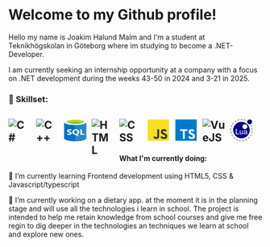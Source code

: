# Welcome to my Github profile!
Hello my name is Joakim Halund Malm and I'm a student at Teknikhögskolan in Göteborg where im studying to become a .NET-Developer.

I am currently seeking an internship opportunity at a company with a focus on .NET development during the weeks 43-50 in 2024 and 3-21 in 2025.
### 🥷 Skillset: 
<img alt="C#" width="45px" align="left" style="padding-right:10px"
  src="https://cdn.jsdelivr.net/gh/devicons/devicon/icons/csharp/csharp-original.svg" />
<img alt="C++" width="45px" align="left" style="padding-right:10px"
  src="https://cdn.jsdelivr.net/gh/devicons/devicon/icons/cplusplus/cplusplus-original.svg"/>
<img alt="SQL" width="45px" height="45px" align="left" style="padding-right:10px"
  src="https://github.com/JoakimHaglund/JoakimHaglund/blob/main/Icons/sql-database-generic.svg"/>
<img alt="HTML" width="45px" align="left" style="padding-right:10px"
  src="https://cdn.jsdelivr.net/gh/devicons/devicon/icons/html5/html5-plain-wordmark.svg"/>
<img alt="CSS" width="45px" align="left" style="padding-right:10px"
  src="https://cdn.jsdelivr.net/gh/devicons/devicon/icons/css3/css3-plain-wordmark.svg"/>
<img alt="Javascript" width="45px" height="45px" align="left" style="padding-right:10px"
  src="https://github.com/JoakimHaglund/JoakimHaglund/blob/main/Icons/javascript.svg"/>
<img alt="Typescript" width="45px" height="45px" align="left" style="padding-right:10px"
  src="https://github.com/JoakimHaglund/JoakimHaglund/blob/main/Icons/typescript.svg"/>
<img alt="VueJS" width="45px" align="left" style="padding-right:10px"
  src="https://img.jsdelivr.com/raw.githubusercontent.com/devicons/devicon/master/icons/vuejs/vuejs-original.svg">
<img alt="Lua" width="45px" height="45px" align="left" style="padding-right:10px"
  src="https://github.com/JoakimHaglund/JoakimHaglund/blob/main/Icons/lua.svg"/>
<br />
<br />
---
#### What I'm currently doing:
🌱 I’m currently learning Frontend development using HTML5, CSS & Javascript/typescript

🔭 I’m currently working on a dietary app. at the moment it is in the planning stage and will use all the technologies i learn in school. The project is intended to help me retain knowledge from school courses and give me free regin to dig deeper in the technologies an techniques we learn at school and explore new ones. 

<!--
**JoakimHaglund/JoakimHaglund** is a ✨ _special_ ✨ repository because its `README.md` (this file) appears on your GitHub profile.

Here are some ideas to get you started:

- 🔭 I’m currently working on ...
- 
- 👯 I’m looking to collaborate on ...
- 🤔 I’m looking for help with ...
- 💬 Ask me about ...
- 📫 How to reach me: ...
- 😄 Pronouns: ...
- ⚡ Fun fact: ...
-->
